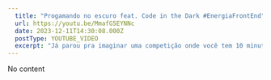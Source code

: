 ```yaml
---
  title: "Progamando no escuro feat. Code in the Dark #EnergiaFrontEnd"
  url: https://youtu.be/MmafG5EYNNc
  date: 2023-12-11T14:30:08.000Z
  postType: YOUTUBE_VIDEO
  excerpt: "Já parou pra imaginar uma competição onde você tem 10 minutos pra criar um layout do ZERO sem preview com música de fundo, bebida e uma galera torcendo pra você ganhar? Isso aqui é um resumo do Code in The Dark! Evento do qual eu fui Host em um evento recente e preparei esse vídeo pra dar algumas dicas e mostrar um pouco de como é o editor e um pouco do evento, bora ver?"
---
```

  
  No content
  